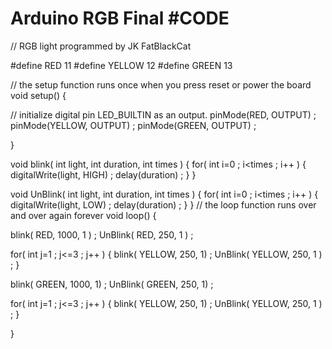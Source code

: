 # Arduino RGB Final #CODE

// RGB light programmed by JK FatBlackCat

#define RED 11
#define YELLOW 12
#define GREEN 13

// the setup function runs once when you press reset or power the board
void setup() {

  // initialize digital pin LED_BUILTIN as an output.
  pinMode(RED, OUTPUT) ;
  pinMode(YELLOW, OUTPUT) ;
  pinMode(GREEN, OUTPUT) ;

}

void blink( int light, int duration, int times ) 
{
  for( int i=0 ; i<times ; i++ )
  {
    digitalWrite(light, HIGH) ;
    delay(duration) ;
  }
}

void UnBlink( int light, int duration, int times ) 
{
  for( int i=0 ; i<times ; i++ )
  {
    digitalWrite(light, LOW) ;
    delay(duration) ;
  }
}
// the loop function runs over and over again forever
void loop() {

  blink( RED, 1000, 1 ) ;
  UnBlink( RED, 250, 1 ) ;

  for( int j=1 ; j<=3 ; j++ ) {
    blink( YELLOW, 250, 1) ;
    UnBlink( YELLOW, 250, 1 ) ;
  }

  blink( GREEN, 1000, 1) ;
  UnBlink( GREEN, 250, 1) ;

  for( int j=1 ; j<=3 ; j++ ) {
    blink( YELLOW, 250, 1) ;
    UnBlink( YELLOW, 250, 1 ) ;
  }

}